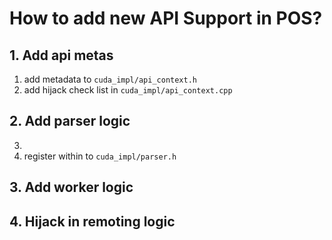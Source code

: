 # How to add new API Support in POS?

## 1. Add api metas
1. add metadata to `cuda_impl/api_context.h`
2. add hijack check list in `cuda_impl/api_context.cpp`

## 2. Add parser logic
3. 
4. register within to `cuda_impl/parser.h`


## 3. Add worker logic

## 4. Hijack in remoting logic

